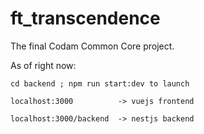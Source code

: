 # ft_transcendence
The final Codam Common Core project. 

As of right now:

	cd backend ; npm run start:dev to launch

	localhost:3000 			-> vuejs frontend

	localhost:3000/backend 	-> nestjs backend
	